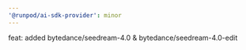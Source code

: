 ```yaml
---
'@runpod/ai-sdk-provider': minor
---
```


feat: added bytedance/seedream-4.0 & bytedance/seedream-4.0-edit

